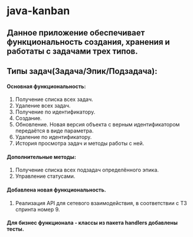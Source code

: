 # java-kanban

## Данное приложение обеспечивает функциональность создания, хранения и работаты с задачами трех типов. 
## Типы задач(Задача/Эпик/Подзадача):

#### Основная функциональность:
1. Получение списка всех задач. 
2. Удаление всех задач. 
3. Получение по идентификатору. 
4. Создание. 
5. Обновление. Новая версия объекта с верным идентификатором передаётся в виде параметра. 
6. Удаление по идентификатору.
7. История просмотра задач и методы работы с ней.

#### Дополнительные методы:
1. Получение списка всех подзадач определённого эпика.
2. Управление статусами.

#### Добавлена новая функциональность.
1. Реализация API для сетевого взаимодействия, в соответствии с ТЗ спринта номер 9.

#### Для бизнес функционала - классы из пакета handlers добавлены тесты.
